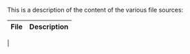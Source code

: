 This is a description of the content of the various file sources:

File | Description
------------ | -------------
 | 
